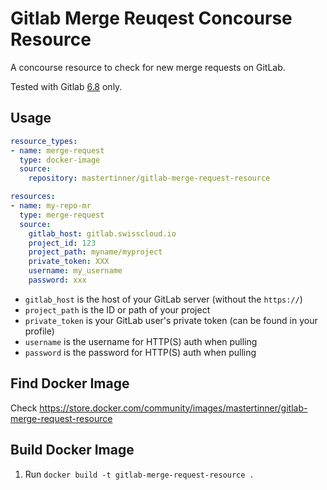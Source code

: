 # Gitlab Merge Reuqest Concourse Resource

A concourse resource to check for new merge requests on GitLab.

Tested with Gitlab [6.8](https://github.com/gitlabhq/gitlabhq/tree/6-8-stable) only.

## Usage

```yaml
resource_types:
- name: merge-request
  type: docker-image
  source:
    repository: mastertinner/gitlab-merge-request-resource

resources:
- name: my-repo-mr
  type: merge-request
  source:
    gitlab_host: gitlab.swisscloud.io
    project_id: 123
    project_path: myname/myproject
    private_token: XXX
    username: my_username
    password: xxx
```

* `gitlab_host` is the host of your GitLab server (without the `https://`)
* `project_path` is the ID or path of your project
* `private_token` is your GitLab user's private token (can be found in your profile)
* `username` is the username for HTTP(S) auth when pulling
* `password` is the password for HTTP(S) auth when pulling

## Find Docker Image

Check <https://store.docker.com/community/images/mastertinner/gitlab-merge-request-resource>

## Build Docker Image

1. Run `docker build -t gitlab-merge-request-resource .`
